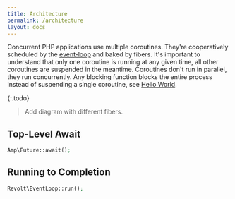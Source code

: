 ```yaml
---
title: Architecture
permalink: /architecture
layout: docs
---
```


Concurrent PHP applications use multiple coroutines. They're cooperatively scheduled by the [event-loop](https://revolt.run) and baked by fibers.
It's important to understand that only one coroutine is running at any given time, all other coroutines are suspended in the meantime.
Coroutines don't run in parallel, they run concurrently. Any blocking function blocks the entire process instead of suspending a single coroutine, see [Hello World](/installation#hello-world).

{:.todo}
> Add diagram with different fibers.

## Top-Level Await

```php
Amp\Future::await();
```

## Running to Completion

```php
Revolt\EventLoop::run();
```